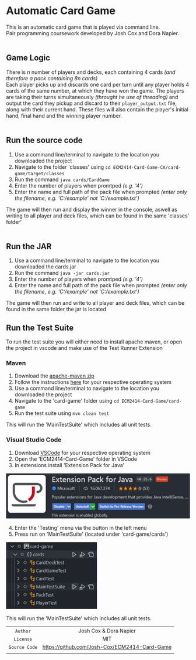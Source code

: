 # Automatic Card Game
This is an automatic card game that is played via command line.\
Pair programming coursework developed by Josh Cox and Dora Napier.\
<br>

## Game Logic
There is *n* number of players and decks, each containing 4 cards *(and therefore a pack containing 8n cards)*\
Each player picks up and discards one card per turn until any player holds 4 cards of the same number, at which they have won the game. The players are taking their turns simultaneously *(throught he use of threading)* and output the card they pickup and discard to their `player_output.txt` file, along with their current hand. These files will also contain the player's initial hand, final hand and the winning player number.\
<br>

## Run the source code

1. Use a command line/terminal to navigate to the location you downloaded the project
1. Navigate to the folder 'classes' using `cd ECM2414-Card-Game-CA/card-game/target/classes`
1. Run the command `java cards/CardGame`
1. Enter the number of players when promtped *(e.g. '4')*
1. Enter the name and full path of the pack file when prompted *(enter only the filename, e.g. 'C:/example' not 'C:/example.txt')*

The game will then run and display the winner in the console, aswell as writing to all player and deck files, which can be found in the same 'classes' folder'\
<br>

## Run the JAR
1. Use a command line/terminal to navigate to the location you downloaded the cards.jar
1. Run the command `java -jar cards.jar`
1. Enter the number of players when promtped *(e.g. '4')*
1. Enter the name and full path of the pack file when prompted *(enter only the filename, e.g. 'C:/example' not 'C:/example.txt')*

The game will then run and write to all player and deck files, which can be found in the same folder the jar is located
<br>

## Run the Test Suite
To run the test suite you will either need to install apache maven, or open the project in vscode and make use of the Test Runner Extension

### Maven 
1. Download the [apache-maven zip](https://maven.apache.org/download.cgi)
1. Follow the instructions [here](https://maven.apache.org/install.html) for your
respective operating system
1. Use a command line/terminal to navigate to the location you downloaded the project
1. Navigate to the 'card-game' folder using `cd ECM2414-Card-Game/card-game`
1. Run the test suite using `mvn clean test`

This will run the 'MainTestSuite' which includes all unit tests.

### Visual Studio Code
1. Download [VSCode](https://code.visualstudio.com/download) for your respective operating system
1. Open the 'ECM2414-Card-Game' folder in VSCode
1. In extensions install 'Extension Pack for Java'

![Extension Pack](/card-game/resources/Extension%20Pack.png)

4. Enter the 'Testing' menu via the button in the left menu
1. Press run on 'MainTestSuite' (located under 'card-game/cards')

![Test Suite](/card-game/resources/Test%20Suite.png)

This will run the 'MainTestSuite' which includes all unit tests.
<br>


|           |                         |
| :-------: |:-----------------------:|
|      ```Author```     |     Josh Cox & Dora Napier   |
|     ```License```     |        MIT       |
|   ```Source Code```   |     https://github.com/Josh-Cox/ECM2414-Card-Game    |
|           |                         |
